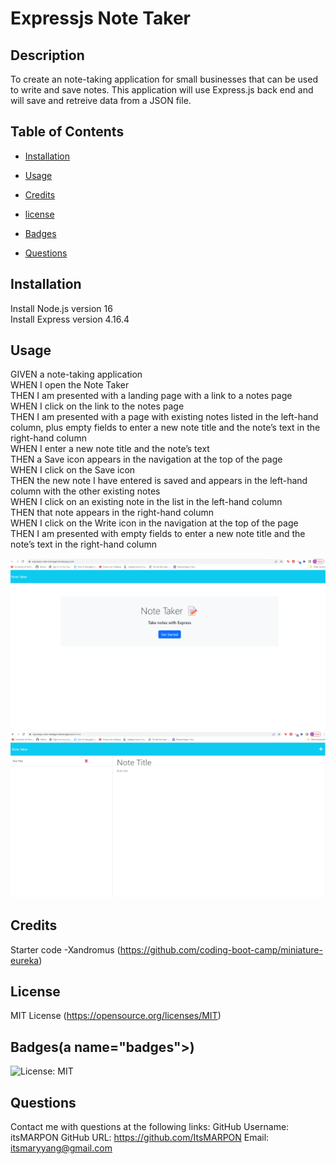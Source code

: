 # Expressjs Note Taker

## Description

To create an note-taking application for small businesses that can be used to write and save notes. This application will use Express.js back end and will save and retreive data from a JSON file.

## Table of Contents

- [Installation](#installation)

- [Usage](#usage)

- [Credits](#credits)

- [license](#license)

- [Badges](#badges)

- [Questions](#questions)

## Installation<a name="installation"></a>

Install Node.js version 16 <br />
Install Express version 4.16.4 <br />

## Usage<a name="usage"></a>

GIVEN a note-taking application <br />
WHEN I open the Note Taker <br />
THEN I am presented with a landing page with a link to a notes page <br />
WHEN I click on the link to the notes page <br />
THEN I am presented with a page with existing notes listed in the left-hand column, plus empty fields to enter a new note title and the note’s text in the right-hand column <br />
WHEN I enter a new note title and the note’s text <br />
THEN a Save icon appears in the navigation at the top of the page <br />
WHEN I click on the Save icon <br />
THEN the new note I have entered is saved and appears in the left-hand column with the other existing notes <br />
WHEN I click on an existing note in the list in the left-hand column <br />
THEN that note appears in the right-hand column <br />
WHEN I click on the Write icon in the navigation at the top of the page <br />
THEN I am presented with empty fields to enter a new note title and the note’s text in the right-hand column <br />

![Note Taker Home Page](./public/assets/images/note-taker-hmpg2.png)<br />
![Note Taker App](./public/assets/images/note-taker-ntpg1.png)

## Credits<a name="credits"></a>

Starter code -Xandromus (https://github.com/coding-boot-camp/miniature-eureka)

## License<a name ="license"></a>

MIT License (https://opensource.org/licenses/MIT)

## Badges(a name="badges"></a>)

![License: MIT](https://img.shields.io/badge/License-MIT-yellow.svg)

## Questions<a name="questions"></a>

Contact me with questions at the following links:
GitHub Username: itsMARPON
GitHub URL: https://github.com/ItsMARPON
Email: itsmaryyang@gmail.com
